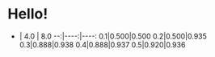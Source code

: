 # Hello!

-  | 4.0 | 8.0 
--:|----:|----:
0.1|0.500|0.500
0.2|0.500|0.935
0.3|0.888|0.938
0.4|0.888|0.937
0.5|0.920|0.936

